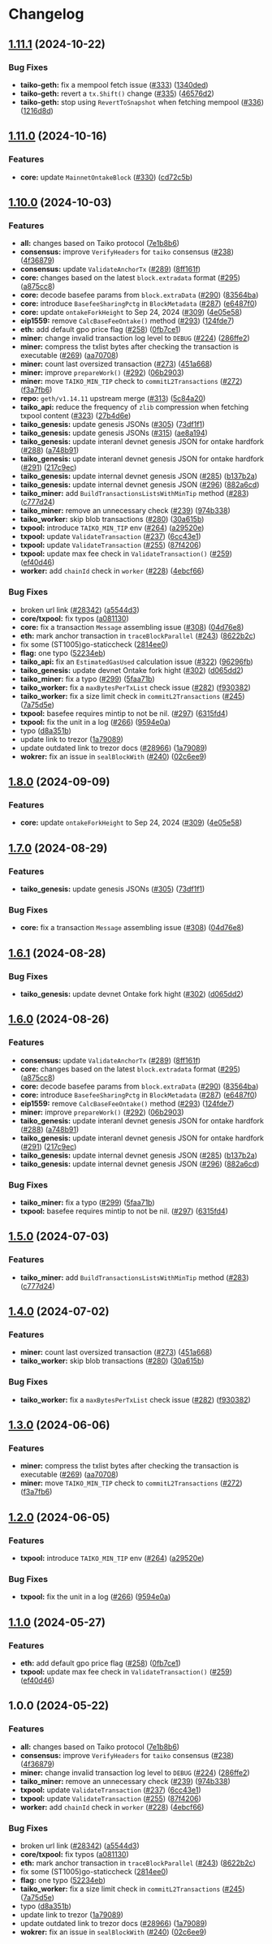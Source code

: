 # Changelog

## [1.11.1](https://github.com/taikoxyz/taiko-geth/compare/v1.11.0...v1.11.1) (2024-10-22)


### Bug Fixes

* **taiko-geth:** fix a mempool fetch issue ([#333](https://github.com/taikoxyz/taiko-geth/issues/333)) ([1340ded](https://github.com/taikoxyz/taiko-geth/commit/1340ded3811193b46d18241e5810c5b47083821f))
* **taiko-geth:** revert a `tx.Shift()` change ([#335](https://github.com/taikoxyz/taiko-geth/issues/335)) ([46576d2](https://github.com/taikoxyz/taiko-geth/commit/46576d27209194db9e02ba38b9ab6b919679fcbd))
* **taiko-geth:** stop using `RevertToSnapshot` when fetching mempool ([#336](https://github.com/taikoxyz/taiko-geth/issues/336)) ([1216d8d](https://github.com/taikoxyz/taiko-geth/commit/1216d8d6051ba6f73ee42b395e973dccf1d90cf9))

## [1.11.0](https://github.com/taikoxyz/taiko-geth/compare/v1.10.0...v1.11.0) (2024-10-16)


### Features

* **core:** update `MainnetOntakeBlock` ([#330](https://github.com/taikoxyz/taiko-geth/issues/330)) ([cd72c5b](https://github.com/taikoxyz/taiko-geth/commit/cd72c5bf056cce5870b685226ae70e0d2620dc5e))

## [1.10.0](https://github.com/taikoxyz/taiko-geth/compare/v1.9.0...v1.10.0) (2024-10-03)


### Features

* **all:** changes based on Taiko protocol ([7e1b8b6](https://github.com/taikoxyz/taiko-geth/commit/7e1b8b65a3f8b931a5f141281c6ff82ad17028d0))
* **consensus:** improve `VerifyHeaders` for `taiko` consensus ([#238](https://github.com/taikoxyz/taiko-geth/issues/238)) ([4f36879](https://github.com/taikoxyz/taiko-geth/commit/4f368792dc27d1e5c5d92f44b2d4b0a3f2986e02))
* **consensus:** update `ValidateAnchorTx` ([#289](https://github.com/taikoxyz/taiko-geth/issues/289)) ([8ff161f](https://github.com/taikoxyz/taiko-geth/commit/8ff161fb39b76ef15585d26033131433c4530a3e))
* **core:** changes based on the latest `block.extradata` format ([#295](https://github.com/taikoxyz/taiko-geth/issues/295)) ([a875cc8](https://github.com/taikoxyz/taiko-geth/commit/a875cc83b907b026b88da887ce0a0d46c91d6980))
* **core:** decode basefee params from `block.extraData` ([#290](https://github.com/taikoxyz/taiko-geth/issues/290)) ([83564ba](https://github.com/taikoxyz/taiko-geth/commit/83564ba6fc9c20b1fa28ff94d65d5e19211a1aa2))
* **core:** introduce `BasefeeSharingPctg` in `BlockMetadata` ([#287](https://github.com/taikoxyz/taiko-geth/issues/287)) ([e6487f0](https://github.com/taikoxyz/taiko-geth/commit/e6487f00ed74139fb4169cf4ccd70488d933a01a))
* **core:** update `ontakeForkHeight` to Sep 24, 2024 ([#309](https://github.com/taikoxyz/taiko-geth/issues/309)) ([4e05e58](https://github.com/taikoxyz/taiko-geth/commit/4e05e5893b18482a90b1560019f93e90745cc0e0))
* **eip1559:** remove `CalcBaseFeeOntake()` method ([#293](https://github.com/taikoxyz/taiko-geth/issues/293)) ([124fde7](https://github.com/taikoxyz/taiko-geth/commit/124fde7e025d6ba88c5cf796d6a0a5fd19c21a19))
* **eth:** add default gpo price flag ([#258](https://github.com/taikoxyz/taiko-geth/issues/258)) ([0fb7ce1](https://github.com/taikoxyz/taiko-geth/commit/0fb7ce1999e6b8f4d39e78787525e236e007948f))
* **miner:** change invalid transaction log level to `DEBUG` ([#224](https://github.com/taikoxyz/taiko-geth/issues/224)) ([286ffe2](https://github.com/taikoxyz/taiko-geth/commit/286ffe2cbfd6e1b234c9ab3976b4daa60c8a24ce))
* **miner:** compress the txlist bytes after checking the transaction is executable ([#269](https://github.com/taikoxyz/taiko-geth/issues/269)) ([aa70708](https://github.com/taikoxyz/taiko-geth/commit/aa70708a69d9612bf2dffd218db7e703de1654c1))
* **miner:** count last oversized transaction ([#273](https://github.com/taikoxyz/taiko-geth/issues/273)) ([451a668](https://github.com/taikoxyz/taiko-geth/commit/451a668d79bb9e41bb34dfb5fdbd1e0301977a9b))
* **miner:** improve `prepareWork()` ([#292](https://github.com/taikoxyz/taiko-geth/issues/292)) ([06b2903](https://github.com/taikoxyz/taiko-geth/commit/06b29039cbf1f72d6163c0c4f658053acfcc5c47))
* **miner:** move `TAIKO_MIN_TIP` check to `commitL2Transactions` ([#272](https://github.com/taikoxyz/taiko-geth/issues/272)) ([f3a7fb6](https://github.com/taikoxyz/taiko-geth/commit/f3a7fb6311e9d59ba2fb55799b9eab614d488095))
* **repo:** `geth/v1.14.11` upstream merge ([#313](https://github.com/taikoxyz/taiko-geth/issues/313)) ([5c84a20](https://github.com/taikoxyz/taiko-geth/commit/5c84a20827473cbe60ed16827df21b4ad395c9c2))
* **taiko_api:** reduce the frequency of `zlib` compression when fetching txpool content ([#323](https://github.com/taikoxyz/taiko-geth/issues/323)) ([27b4d6e](https://github.com/taikoxyz/taiko-geth/commit/27b4d6ebf9959b096fb6c6ed7f5910fa93a59df3))
* **taiko_genesis:** update genesis JSONs ([#305](https://github.com/taikoxyz/taiko-geth/issues/305)) ([73df1f1](https://github.com/taikoxyz/taiko-geth/commit/73df1f1a116bdb530c5a8bd7fc20b64b491f2f3c))
* **taiko_genesis:** update genesis JSONs ([#315](https://github.com/taikoxyz/taiko-geth/issues/315)) ([ae8a194](https://github.com/taikoxyz/taiko-geth/commit/ae8a194c517e39fda7a4c330cd6e5a49a8df3621))
* **taiko_genesis:** update interanl devnet genesis JSON for ontake hardfork ([#288](https://github.com/taikoxyz/taiko-geth/issues/288)) ([a748b91](https://github.com/taikoxyz/taiko-geth/commit/a748b914abb1b5bc2a25fe40de6e38bb70e4235a))
* **taiko_genesis:** update interanl devnet genesis JSON for ontake hardfork ([#291](https://github.com/taikoxyz/taiko-geth/issues/291)) ([217c9ec](https://github.com/taikoxyz/taiko-geth/commit/217c9ec0f42f4785b44b8d2dbc4c046eb43e1d02))
* **taiko_genesis:** update internal devnet genesis JSON ([#285](https://github.com/taikoxyz/taiko-geth/issues/285)) ([b137b2a](https://github.com/taikoxyz/taiko-geth/commit/b137b2ac113dfe899bc538220cbdadf45b24f133))
* **taiko_genesis:** update internal devnet genesis JSON ([#296](https://github.com/taikoxyz/taiko-geth/issues/296)) ([882a6cd](https://github.com/taikoxyz/taiko-geth/commit/882a6cd3294cd1c74eac37fbc37c54e64f0dc363))
* **taiko_miner:** add `BuildTransactionsListsWithMinTip` method ([#283](https://github.com/taikoxyz/taiko-geth/issues/283)) ([c777d24](https://github.com/taikoxyz/taiko-geth/commit/c777d24af16915030536564b8cb44346866ab0b1))
* **taiko_miner:** remove an unnecessary check ([#239](https://github.com/taikoxyz/taiko-geth/issues/239)) ([974b338](https://github.com/taikoxyz/taiko-geth/commit/974b338e20c3a2ff48ecfd0174c595d6cb02e935))
* **taiko_worker:** skip blob transactions ([#280](https://github.com/taikoxyz/taiko-geth/issues/280)) ([30a615b](https://github.com/taikoxyz/taiko-geth/commit/30a615b4c3aafd0d395309035d58b86ff53c8eb0))
* **txpool:** introduce `TAIKO_MIN_TIP` env ([#264](https://github.com/taikoxyz/taiko-geth/issues/264)) ([a29520e](https://github.com/taikoxyz/taiko-geth/commit/a29520e066809dda21af463272b6ec1ef1cdfcae))
* **txpool:** update `ValidateTransaction` ([#237](https://github.com/taikoxyz/taiko-geth/issues/237)) ([6cc43e1](https://github.com/taikoxyz/taiko-geth/commit/6cc43e1d9c1ef34cba5fff2db3735ced3ad0a3a0))
* **txpool:** update `ValidateTransaction` ([#255](https://github.com/taikoxyz/taiko-geth/issues/255)) ([87f4206](https://github.com/taikoxyz/taiko-geth/commit/87f42062d9d02fd99be1f8c318baf573ef08135f))
* **txpool:** update max fee check in `ValidateTransaction()` ([#259](https://github.com/taikoxyz/taiko-geth/issues/259)) ([ef40d46](https://github.com/taikoxyz/taiko-geth/commit/ef40d46c0efbda50f0a2b84987291a4b8f9f2a2d))
* **worker:** add `chainId` check in `worker` ([#228](https://github.com/taikoxyz/taiko-geth/issues/228)) ([4ebcf66](https://github.com/taikoxyz/taiko-geth/commit/4ebcf6656c507c3164722148c16e76f7766fe52e))


### Bug Fixes

* broken url link ([#28342](https://github.com/taikoxyz/taiko-geth/issues/28342)) ([a5544d3](https://github.com/taikoxyz/taiko-geth/commit/a5544d35f6746c93d01e9c54c5bc5ef6567463b3))
* **core/txpool:** fix typos ([a081130](https://github.com/taikoxyz/taiko-geth/commit/a0811300815f1d4e79881113a102e91fdfeecdb8))
* **core:** fix a transaction `Message` assembling issue ([#308](https://github.com/taikoxyz/taiko-geth/issues/308)) ([04d76e8](https://github.com/taikoxyz/taiko-geth/commit/04d76e8f012e8a3d89d04f38dabac08e758f5a00))
* **eth:** mark anchor transaction in `traceBlockParallel` ([#243](https://github.com/taikoxyz/taiko-geth/issues/243)) ([8622b2c](https://github.com/taikoxyz/taiko-geth/commit/8622b2cce09330fc4957e22be5bd4685675411d9))
* fix some (ST1005)go-staticcheck ([2814ee0](https://github.com/taikoxyz/taiko-geth/commit/2814ee0547cb49dddf182bad802f19100608d5f8))
* **flag:** one typo ([52234eb](https://github.com/taikoxyz/taiko-geth/commit/52234eb17299dbccb108f74cf9ac94cc44bc6d6a))
* **taiko_api:** fix an `EstimatedGasUsed` calculation issue ([#322](https://github.com/taikoxyz/taiko-geth/issues/322)) ([96296fb](https://github.com/taikoxyz/taiko-geth/commit/96296fb42e08da4f0db1c836efb9c427740c92e4))
* **taiko_genesis:** update devnet Ontake fork hight ([#302](https://github.com/taikoxyz/taiko-geth/issues/302)) ([d065dd2](https://github.com/taikoxyz/taiko-geth/commit/d065dd2c3d005fb01590ecc82cda9c91678dfd13))
* **taiko_miner:** fix a typo ([#299](https://github.com/taikoxyz/taiko-geth/issues/299)) ([5faa71b](https://github.com/taikoxyz/taiko-geth/commit/5faa71b531cc889fb66868380d9063e8c78c7646))
* **taiko_worker:** fix a `maxBytesPerTxList` check issue ([#282](https://github.com/taikoxyz/taiko-geth/issues/282)) ([f930382](https://github.com/taikoxyz/taiko-geth/commit/f930382f4bf789bdc6c6fae5a410758a9f9bed7c))
* **taiko_worker:** fix a size limit check in `commitL2Transactions` ([#245](https://github.com/taikoxyz/taiko-geth/issues/245)) ([7a75d5e](https://github.com/taikoxyz/taiko-geth/commit/7a75d5e6b42ee57fed4df8713049c71e9b08657a))
* **txpool:** basefee requires mintip to not be nil. ([#297](https://github.com/taikoxyz/taiko-geth/issues/297)) ([6315fd4](https://github.com/taikoxyz/taiko-geth/commit/6315fd49697701beb1f18b8c8c0a6bdf97e862d5))
* **txpool:** fix the unit in a log ([#266](https://github.com/taikoxyz/taiko-geth/issues/266)) ([9594e0a](https://github.com/taikoxyz/taiko-geth/commit/9594e0a6a87d14bdaa594b3a31eec116ce24c948))
* typo ([d8a351b](https://github.com/taikoxyz/taiko-geth/commit/d8a351b58f147fc8e1527695ff7a3d19e6f3420b))
* update link to trezor ([1a79089](https://github.com/taikoxyz/taiko-geth/commit/1a79089193f2046c0cab60954bc05be2f52a2a90))
* update outdated link to trezor docs ([#28966](https://github.com/taikoxyz/taiko-geth/issues/28966)) ([1a79089](https://github.com/taikoxyz/taiko-geth/commit/1a79089193f2046c0cab60954bc05be2f52a2a90))
* **wokrer:** fix an issue in `sealBlockWith` ([#240](https://github.com/taikoxyz/taiko-geth/issues/240)) ([02c6ee9](https://github.com/taikoxyz/taiko-geth/commit/02c6ee9672c1b47ac534ec7224f45d9ab0652cdf))

## [1.8.0](https://github.com/taikoxyz/taiko-geth/compare/v1.7.0...v1.8.0) (2024-09-09)


### Features

* **core:** update `ontakeForkHeight` to Sep 24, 2024 ([#309](https://github.com/taikoxyz/taiko-geth/issues/309)) ([4e05e58](https://github.com/taikoxyz/taiko-geth/commit/4e05e5893b18482a90b1560019f93e90745cc0e0))

## [1.7.0](https://github.com/taikoxyz/taiko-geth/compare/v1.6.1...v1.7.0) (2024-08-29)


### Features

* **taiko_genesis:** update genesis JSONs ([#305](https://github.com/taikoxyz/taiko-geth/issues/305)) ([73df1f1](https://github.com/taikoxyz/taiko-geth/commit/73df1f1a116bdb530c5a8bd7fc20b64b491f2f3c))


### Bug Fixes

* **core:** fix a transaction `Message` assembling issue ([#308](https://github.com/taikoxyz/taiko-geth/issues/308)) ([04d76e8](https://github.com/taikoxyz/taiko-geth/commit/04d76e8f012e8a3d89d04f38dabac08e758f5a00))

## [1.6.1](https://github.com/taikoxyz/taiko-geth/compare/v1.6.0...v1.6.1) (2024-08-28)


### Bug Fixes

* **taiko_genesis:** update devnet Ontake fork hight ([#302](https://github.com/taikoxyz/taiko-geth/issues/302)) ([d065dd2](https://github.com/taikoxyz/taiko-geth/commit/d065dd2c3d005fb01590ecc82cda9c91678dfd13))

## [1.6.0](https://github.com/taikoxyz/taiko-geth/compare/v1.5.0...v1.6.0) (2024-08-26)


### Features

* **consensus:** update `ValidateAnchorTx` ([#289](https://github.com/taikoxyz/taiko-geth/issues/289)) ([8ff161f](https://github.com/taikoxyz/taiko-geth/commit/8ff161fb39b76ef15585d26033131433c4530a3e))
* **core:** changes based on the latest `block.extradata` format ([#295](https://github.com/taikoxyz/taiko-geth/issues/295)) ([a875cc8](https://github.com/taikoxyz/taiko-geth/commit/a875cc83b907b026b88da887ce0a0d46c91d6980))
* **core:** decode basefee params from `block.extraData` ([#290](https://github.com/taikoxyz/taiko-geth/issues/290)) ([83564ba](https://github.com/taikoxyz/taiko-geth/commit/83564ba6fc9c20b1fa28ff94d65d5e19211a1aa2))
* **core:** introduce `BasefeeSharingPctg` in `BlockMetadata` ([#287](https://github.com/taikoxyz/taiko-geth/issues/287)) ([e6487f0](https://github.com/taikoxyz/taiko-geth/commit/e6487f00ed74139fb4169cf4ccd70488d933a01a))
* **eip1559:** remove `CalcBaseFeeOntake()` method ([#293](https://github.com/taikoxyz/taiko-geth/issues/293)) ([124fde7](https://github.com/taikoxyz/taiko-geth/commit/124fde7e025d6ba88c5cf796d6a0a5fd19c21a19))
* **miner:** improve `prepareWork()` ([#292](https://github.com/taikoxyz/taiko-geth/issues/292)) ([06b2903](https://github.com/taikoxyz/taiko-geth/commit/06b29039cbf1f72d6163c0c4f658053acfcc5c47))
* **taiko_genesis:** update interanl devnet genesis JSON for ontake hardfork ([#288](https://github.com/taikoxyz/taiko-geth/issues/288)) ([a748b91](https://github.com/taikoxyz/taiko-geth/commit/a748b914abb1b5bc2a25fe40de6e38bb70e4235a))
* **taiko_genesis:** update interanl devnet genesis JSON for ontake hardfork ([#291](https://github.com/taikoxyz/taiko-geth/issues/291)) ([217c9ec](https://github.com/taikoxyz/taiko-geth/commit/217c9ec0f42f4785b44b8d2dbc4c046eb43e1d02))
* **taiko_genesis:** update internal devnet genesis JSON ([#285](https://github.com/taikoxyz/taiko-geth/issues/285)) ([b137b2a](https://github.com/taikoxyz/taiko-geth/commit/b137b2ac113dfe899bc538220cbdadf45b24f133))
* **taiko_genesis:** update internal devnet genesis JSON ([#296](https://github.com/taikoxyz/taiko-geth/issues/296)) ([882a6cd](https://github.com/taikoxyz/taiko-geth/commit/882a6cd3294cd1c74eac37fbc37c54e64f0dc363))


### Bug Fixes

* **taiko_miner:** fix a typo ([#299](https://github.com/taikoxyz/taiko-geth/issues/299)) ([5faa71b](https://github.com/taikoxyz/taiko-geth/commit/5faa71b531cc889fb66868380d9063e8c78c7646))
* **txpool:** basefee requires mintip to not be nil. ([#297](https://github.com/taikoxyz/taiko-geth/issues/297)) ([6315fd4](https://github.com/taikoxyz/taiko-geth/commit/6315fd49697701beb1f18b8c8c0a6bdf97e862d5))

## [1.5.0](https://github.com/taikoxyz/taiko-geth/compare/v1.4.0...v1.5.0) (2024-07-03)


### Features

* **taiko_miner:** add `BuildTransactionsListsWithMinTip` method ([#283](https://github.com/taikoxyz/taiko-geth/issues/283)) ([c777d24](https://github.com/taikoxyz/taiko-geth/commit/c777d24af16915030536564b8cb44346866ab0b1))

## [1.4.0](https://github.com/taikoxyz/taiko-geth/compare/v1.3.0...v1.4.0) (2024-07-02)


### Features

* **miner:** count last oversized transaction ([#273](https://github.com/taikoxyz/taiko-geth/issues/273)) ([451a668](https://github.com/taikoxyz/taiko-geth/commit/451a668d79bb9e41bb34dfb5fdbd1e0301977a9b))
* **taiko_worker:** skip blob transactions ([#280](https://github.com/taikoxyz/taiko-geth/issues/280)) ([30a615b](https://github.com/taikoxyz/taiko-geth/commit/30a615b4c3aafd0d395309035d58b86ff53c8eb0))


### Bug Fixes

* **taiko_worker:** fix a `maxBytesPerTxList` check issue ([#282](https://github.com/taikoxyz/taiko-geth/issues/282)) ([f930382](https://github.com/taikoxyz/taiko-geth/commit/f930382f4bf789bdc6c6fae5a410758a9f9bed7c))

## [1.3.0](https://github.com/taikoxyz/taiko-geth/compare/v1.2.0...v1.3.0) (2024-06-06)


### Features

* **miner:** compress the txlist bytes after checking the transaction is executable ([#269](https://github.com/taikoxyz/taiko-geth/issues/269)) ([aa70708](https://github.com/taikoxyz/taiko-geth/commit/aa70708a69d9612bf2dffd218db7e703de1654c1))
* **miner:** move `TAIKO_MIN_TIP` check to `commitL2Transactions` ([#272](https://github.com/taikoxyz/taiko-geth/issues/272)) ([f3a7fb6](https://github.com/taikoxyz/taiko-geth/commit/f3a7fb6311e9d59ba2fb55799b9eab614d488095))

## [1.2.0](https://github.com/taikoxyz/taiko-geth/compare/v1.1.0...v1.2.0) (2024-06-05)


### Features

* **txpool:** introduce `TAIKO_MIN_TIP` env ([#264](https://github.com/taikoxyz/taiko-geth/issues/264)) ([a29520e](https://github.com/taikoxyz/taiko-geth/commit/a29520e066809dda21af463272b6ec1ef1cdfcae))


### Bug Fixes

* **txpool:** fix the unit in a log ([#266](https://github.com/taikoxyz/taiko-geth/issues/266)) ([9594e0a](https://github.com/taikoxyz/taiko-geth/commit/9594e0a6a87d14bdaa594b3a31eec116ce24c948))

## [1.1.0](https://github.com/taikoxyz/taiko-geth/compare/v1.0.0...v1.1.0) (2024-05-27)


### Features

* **eth:** add default gpo price flag ([#258](https://github.com/taikoxyz/taiko-geth/issues/258)) ([0fb7ce1](https://github.com/taikoxyz/taiko-geth/commit/0fb7ce1999e6b8f4d39e78787525e236e007948f))
* **txpool:** update max fee check in `ValidateTransaction()` ([#259](https://github.com/taikoxyz/taiko-geth/issues/259)) ([ef40d46](https://github.com/taikoxyz/taiko-geth/commit/ef40d46c0efbda50f0a2b84987291a4b8f9f2a2d))

## 1.0.0 (2024-05-22)


### Features

* **all:** changes based on Taiko protocol ([7e1b8b6](https://github.com/taikoxyz/taiko-geth/commit/7e1b8b65a3f8b931a5f141281c6ff82ad17028d0))
* **consensus:** improve `VerifyHeaders` for `taiko` consensus ([#238](https://github.com/taikoxyz/taiko-geth/issues/238)) ([4f36879](https://github.com/taikoxyz/taiko-geth/commit/4f368792dc27d1e5c5d92f44b2d4b0a3f2986e02))
* **miner:** change invalid transaction log level to `DEBUG` ([#224](https://github.com/taikoxyz/taiko-geth/issues/224)) ([286ffe2](https://github.com/taikoxyz/taiko-geth/commit/286ffe2cbfd6e1b234c9ab3976b4daa60c8a24ce))
* **taiko_miner:** remove an unnecessary check ([#239](https://github.com/taikoxyz/taiko-geth/issues/239)) ([974b338](https://github.com/taikoxyz/taiko-geth/commit/974b338e20c3a2ff48ecfd0174c595d6cb02e935))
* **txpool:** update `ValidateTransaction` ([#237](https://github.com/taikoxyz/taiko-geth/issues/237)) ([6cc43e1](https://github.com/taikoxyz/taiko-geth/commit/6cc43e1d9c1ef34cba5fff2db3735ced3ad0a3a0))
* **txpool:** update `ValidateTransaction` ([#255](https://github.com/taikoxyz/taiko-geth/issues/255)) ([87f4206](https://github.com/taikoxyz/taiko-geth/commit/87f42062d9d02fd99be1f8c318baf573ef08135f))
* **worker:** add `chainId` check in `worker` ([#228](https://github.com/taikoxyz/taiko-geth/issues/228)) ([4ebcf66](https://github.com/taikoxyz/taiko-geth/commit/4ebcf6656c507c3164722148c16e76f7766fe52e))


### Bug Fixes

* broken url link ([#28342](https://github.com/taikoxyz/taiko-geth/issues/28342)) ([a5544d3](https://github.com/taikoxyz/taiko-geth/commit/a5544d35f6746c93d01e9c54c5bc5ef6567463b3))
* **core/txpool:** fix typos ([a081130](https://github.com/taikoxyz/taiko-geth/commit/a0811300815f1d4e79881113a102e91fdfeecdb8))
* **eth:** mark anchor transaction in `traceBlockParallel` ([#243](https://github.com/taikoxyz/taiko-geth/issues/243)) ([8622b2c](https://github.com/taikoxyz/taiko-geth/commit/8622b2cce09330fc4957e22be5bd4685675411d9))
* fix some (ST1005)go-staticcheck ([2814ee0](https://github.com/taikoxyz/taiko-geth/commit/2814ee0547cb49dddf182bad802f19100608d5f8))
* **flag:** one typo ([52234eb](https://github.com/taikoxyz/taiko-geth/commit/52234eb17299dbccb108f74cf9ac94cc44bc6d6a))
* **taiko_worker:** fix a size limit check in `commitL2Transactions` ([#245](https://github.com/taikoxyz/taiko-geth/issues/245)) ([7a75d5e](https://github.com/taikoxyz/taiko-geth/commit/7a75d5e6b42ee57fed4df8713049c71e9b08657a))
* typo ([d8a351b](https://github.com/taikoxyz/taiko-geth/commit/d8a351b58f147fc8e1527695ff7a3d19e6f3420b))
* update link to trezor ([1a79089](https://github.com/taikoxyz/taiko-geth/commit/1a79089193f2046c0cab60954bc05be2f52a2a90))
* update outdated link to trezor docs ([#28966](https://github.com/taikoxyz/taiko-geth/issues/28966)) ([1a79089](https://github.com/taikoxyz/taiko-geth/commit/1a79089193f2046c0cab60954bc05be2f52a2a90))
* **wokrer:** fix an issue in `sealBlockWith` ([#240](https://github.com/taikoxyz/taiko-geth/issues/240)) ([02c6ee9](https://github.com/taikoxyz/taiko-geth/commit/02c6ee9672c1b47ac534ec7224f45d9ab0652cdf))
